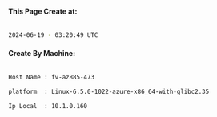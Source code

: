 
   
#### This Page Create at:

```bash

2024-06-19 - 03:20:49 UTC

```

#### Create By Machine:

```bash

Host Name : fv-az885-473

platform  : Linux-6.5.0-1022-azure-x86_64-with-glibc2.35

Ip Local  : 10.1.0.160

```

